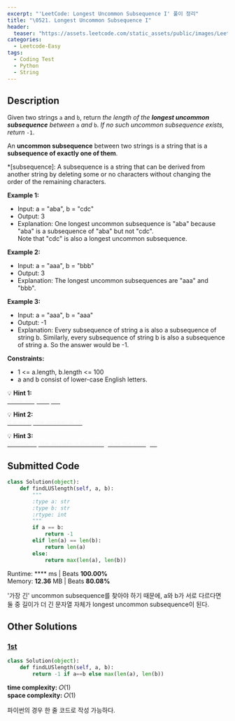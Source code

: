 ```yaml
---
excerpt: "'LeetCode: Longest Uncommon Subsequence I' 풀이 정리"
title: "\0521. Longest Uncommon Subsequence I"
header:
  teaser: "https://assets.leetcode.com/static_assets/public/images/LeetCode_Sharing.png"
categories:
  - Leetcode-Easy
tags:
  - Coding Test
  - Python
  - String
---
```


## <i class="fa-solid fa-file-lines"></i> Description

Given two strings `a` and `b`, return *the length of the **longest uncommon subsequence** between* `a` *and* `b`. *If no such uncommon subsequence exists, return* `-1`.

An **uncommon subsequence** between two strings is a string that is a **subsequence of exactly one of them**.

*[subsequence]: A subsequence is a string that can be derived from another string by deleting some or no characters without changing the order of the remaining characters.

**Example 1:**

- Input: a = "aba", b = "cdc"
- Output: 3
- Explanation: One longest uncommon subsequence is "aba" because "aba" is a subsequence of "aba" but not "cdc".   
Note that "cdc" is also a longest uncommon subsequence.

**Example 2:**

- Input: a = "aaa", b = "bbb"
- Output: 3
- Explanation: The longest uncommon subsequences are "aaa" and "bbb".

**Example 3:**

- Input: a = "aaa", b = "aaa"
- Output: -1
- Explanation: Every subsequence of string a is also a subsequence of string b. Similarly, every subsequence of string b is also a subsequence of string a. So the answer would be -1.

**Constraints:**

- 1 <= a.length, b.length <= 100
- a and b consist of lower-case English letters.

💡 **Hint 1:**   
<u><span style="color:#F5F5F5">Think very simple.</span></u>

💡 **Hint 2:**   
<u><span style="color:#F5F5F5">If a == b, the answer is -1.</span></u>

💡 **Hint 3:**   
<u><span style="color:#F5F5F5">Otherwise, the answer is the string a or the string b.</span></u>

## <i class="fa-solid fa-cloud-arrow-up"></i> Submitted Code

```python
class Solution(object):
    def findLUSlength(self, a, b):
        """
        :type a: str
        :type b: str
        :rtype: int
        """
        if a == b:
            return -1
        elif len(a) == len(b):
            return len(a)
        else:
            return max(len(a), len(b)) 
```
<i class="fa-solid fa-clock"></i> Runtime: **** ms \| Beats **100.00%**    
<i class="fa-solid fa-memory"></i> Memory: **12.36** MB \| Beats **80.08%**

'가장 긴' uncommon subsequence를 찾아야 하기 때문에, a와 b가 서로 다르다면 둘 중 길이가 더 긴 문자열 자체가 longest uncommon subsequence이 된다.

## <i class="fa-solid fa-flask"></i> Other Solutions

### <a href="https://leetcode.com/problems/longest-uncommon-subsequence-i/solutions/6806779/single-line-code-beats-100-by-shootingst-5q4m/" target="_blank">1st</a>

```python
class Solution(object):
    def findLUSlength(self, a, b):
        return -1 if a==b else max(len(a), len(b))
```
<i class="fa-solid fa-clock"></i> **time complexity:** 𝑂(1)    
<i class="fa-solid fa-memory"></i> **space complexity:** 𝑂(1)           

파이썬의 경우 한 줄 코드로 작성 가능하다.